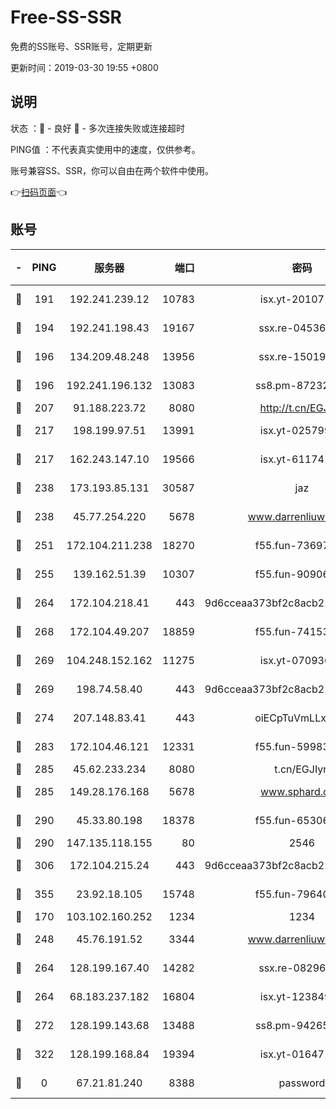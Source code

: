 # Free-SS-SSR

免费的SS账号、SSR账号，定期更新

更新时间：2019-03-30 19:55 +0800

## 说明

状态     ：🙂 - 良好 🙁 - 多次连接失败或连接超时

PING值   ：不代表真实使用中的速度，仅供参考。

账号兼容SS、SSR，你可以自由在两个软件中使用。

👉[扫码页面](https://liesauer.github.io/Free-SS-SSR/)👈

## 账号

|-|PING|服务器|端口|密码|加密方式|区域|
|:----:|:----:|:-----:|-----:|:----:|:----:|:----:|
|🙂|191|192.241.239.12|10783|isx.yt-20107100|aes-256-cfb|US|
|🙂|194|192.241.198.43|19167|ssx.re-04536960|aes-256-cfb|US|
|🙂|196|134.209.48.248|13956|ssx.re-15019665|aes-256-cfb|US|
|🙂|196|192.241.196.132|13083|ss8.pm-87232244|aes-256-cfb|US|
|🙂|207|91.188.223.72|8080|http://t.cn/EGJIyrl|rc4-md5|RU|
|🙂|217|198.199.97.51|13991|isx.yt-02579983|aes-256-cfb|US|
|🙂|217|162.243.147.10|19566|isx.yt-61174147|aes-256-cfb|US|
|🙂|238|173.193.85.131|30587|jaz|aes-256-cfb|US|
|🙂|238|45.77.254.220|5678|www.darrenliuwei.com|aes-256-cfb|SG|
|🙂|251|172.104.211.238|18270|f55.fun-73697687|aes-256-cfb|US|
|🙂|255|139.162.51.39|10307|f55.fun-90906199|aes-256-cfb|SG|
|🙂|264|172.104.218.41|443|9d6cceaa373bf2c8acb22e60b6a58be6|aes-256-cfb|US|
|🙂|268|172.104.49.207|18859|f55.fun-74153575|aes-256-cfb|SG|
|🙂|269|104.248.152.162|11275|isx.yt-07093642|aes-256-cfb|SG|
|🙂|269|198.74.58.40|443|9d6cceaa373bf2c8acb22e60b6a58be6|aes-256-cfb|US|
|🙂|274|207.148.83.41|443|oiECpTuVmLLxk4Ts|aes-256-cfb|AU|
|🙂|283|172.104.46.121|12331|f55.fun-59983873|aes-256-cfb|SG|
|🙂|285|45.62.233.234|8080|t.cn/EGJIyrl|rc4-md5|CA|
|🙂|285|149.28.176.168|5678|www.sphard.com|aes-256-cfb|AU|
|🙂|290|45.33.80.198|18378|f55.fun-65306574|aes-256-cfb|US|
|🙂|290|147.135.118.155|80|2546|chacha20|US|
|🙂|306|172.104.215.24|443|9d6cceaa373bf2c8acb22e60b6a58be6|aes-256-cfb|US|
|🙂|355|23.92.18.105|15748|f55.fun-79640206|aes-256-cfb|US|
|🙂|170|103.102.160.252|1234|1234|rc4-md5|JP|
|🙂|248|45.76.191.52|3344|www.darrenliuwei.com|aes-256-cfb|JP|
|🙂|264|128.199.167.40|14282|ssx.re-08296146|aes-256-cfb|SG|
|🙂|264|68.183.237.182|16804|isx.yt-12384975|aes-256-cfb|SG|
|🙂|272|128.199.143.68|13488|ss8.pm-94265136|aes-256-cfb|SG|
|🙂|322|128.199.168.84|19394|isx.yt-01647188|aes-256-cfb|SG|
|🙁|0|67.21.81.240|8388|password|aes-256-cfb|US|
